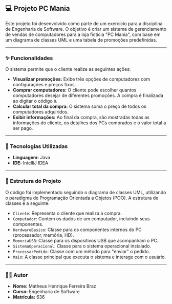 ## 💻 Projeto PC Mania

Este projeto foi desenvolvido como parte de um exercício para a disciplina de Engenharia de Software. O objetivo é criar um sistema de gerenciamento de vendas de computadores para a loja fictícia "PC Mania", com base em um diagrama de classes UML e uma tabela de promoções predefinidas.

---

### ✨ Funcionalidades

O sistema permite que o cliente realize as seguintes ações:

* **Visualizar promoções:** Exibe três opções de computadores com configurações e preços fixos.
* **Comprar computadores:** O cliente pode escolher quantos computadores desejar de diferentes promoções. A compra é finalizada ao digitar o código `0`.
* **Calcular total da compra:** O sistema soma o preço de todos os computadores adquiridos.
* **Exibir informações:** Ao final da compra, são mostradas todas as informações do cliente, os detalhes dos PCs comprados e o valor total a ser pago.

---

### 🔨 Tecnologias Utilizadas

* **Linguagem:** Java
* **IDE:** IntelliJ IDEA

---

### 📌 Estrutura do Projeto

O código foi implementado seguindo o diagrama de classes UML, utilizando o paradigma de Programação Orientada a Objetos (POO). A estrutura de classes é a seguinte:

* `Cliente`: Representa o cliente que realiza a compra.
* `Computador`: Contém os dados de um computador, incluindo seus componentes.
* `HardwareBasico`: Classe para os componentes internos do PC (processador, memória, HD).
* `MemoriaUSB`: Classe para os dispositivos USB que acompanham o PC.
* `SistemaOperacional`: Classe para o sistema operacional instalado.
* `ProcessarPedido`: Classe com um método para "enviar" o pedido.
* `Main`: A classe principal que executa o sistema e interage com o usuário.

---

### 🧑‍💻 Autor

* **Nome:** Matheus Henrique Ferreira Braz
* **Curso:** Engenharia de Software
* **Matrícula:** 636
